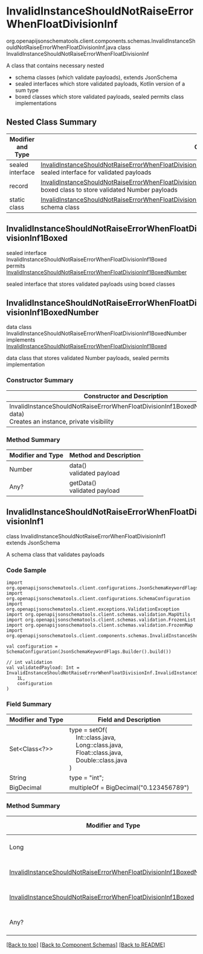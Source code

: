 # InvalidInstanceShouldNotRaiseErrorWhenFloatDivisionInf
org.openapijsonschematools.client.components.schemas.InvalidInstanceShouldNotRaiseErrorWhenFloatDivisionInf.java
class InvalidInstanceShouldNotRaiseErrorWhenFloatDivisionInf<br>

A class that contains necessary nested
- schema classes (which validate payloads), extends JsonSchema
- sealed interfaces which store validated payloads, Kotlin version of a sum type
- boxed classes which store validated payloads, sealed permits class implementations

## Nested Class Summary
| Modifier and Type | Class and Description |
| ----------------- | ---------------------- |
| sealed interface | [InvalidInstanceShouldNotRaiseErrorWhenFloatDivisionInf.InvalidInstanceShouldNotRaiseErrorWhenFloatDivisionInf1Boxed](#invalidinstanceshouldnotraiseerrorwhenfloatdivisioninf1boxed)<br> sealed interface for validated payloads |
| record | [InvalidInstanceShouldNotRaiseErrorWhenFloatDivisionInf.InvalidInstanceShouldNotRaiseErrorWhenFloatDivisionInf1BoxedNumber](#invalidinstanceshouldnotraiseerrorwhenfloatdivisioninf1boxednumber)<br> boxed class to store validated Number payloads |
| static class | [InvalidInstanceShouldNotRaiseErrorWhenFloatDivisionInf.InvalidInstanceShouldNotRaiseErrorWhenFloatDivisionInf1](#invalidinstanceshouldnotraiseerrorwhenfloatdivisioninf1)<br> schema class |

## InvalidInstanceShouldNotRaiseErrorWhenFloatDivisionInf1Boxed
sealed interface InvalidInstanceShouldNotRaiseErrorWhenFloatDivisionInf1Boxed<br>
permits<br>
[InvalidInstanceShouldNotRaiseErrorWhenFloatDivisionInf1BoxedNumber](#invalidinstanceshouldnotraiseerrorwhenfloatdivisioninf1boxednumber)

sealed interface that stores validated payloads using boxed classes

## InvalidInstanceShouldNotRaiseErrorWhenFloatDivisionInf1BoxedNumber
data class InvalidInstanceShouldNotRaiseErrorWhenFloatDivisionInf1BoxedNumber<br>
implements [InvalidInstanceShouldNotRaiseErrorWhenFloatDivisionInf1Boxed](#invalidinstanceshouldnotraiseerrorwhenfloatdivisioninf1boxed)

data class that stores validated Number payloads, sealed permits implementation

### Constructor Summary
| Constructor and Description |
| --------------------------- |
| InvalidInstanceShouldNotRaiseErrorWhenFloatDivisionInf1BoxedNumber(Number data)<br>Creates an instance, private visibility |

### Method Summary
| Modifier and Type | Method and Description |
| ----------------- | ---------------------- |
| Number | data()<br>validated payload |
| Any? | getData()<br>validated payload |

## InvalidInstanceShouldNotRaiseErrorWhenFloatDivisionInf1
class InvalidInstanceShouldNotRaiseErrorWhenFloatDivisionInf1<br>
extends JsonSchema

A schema class that validates payloads

### Code Sample
```
import org.openapijsonschematools.client.configurations.JsonSchemaKeywordFlags
import org.openapijsonschematools.client.configurations.SchemaConfiguration
import org.openapijsonschematools.client.exceptions.ValidationException
import org.openapijsonschematools.client.schemas.validation.MapUtils
import org.openapijsonschematools.client.schemas.validation.FrozenList
import org.openapijsonschematools.client.schemas.validation.FrozenMap
import org.openapijsonschematools.client.components.schemas.InvalidInstanceShouldNotRaiseErrorWhenFloatDivisionInf

val configuration = SchemaConfiguration(JsonSchemaKeywordFlags.Builder().build())

// int validation
val validatedPayload: Int = InvalidInstanceShouldNotRaiseErrorWhenFloatDivisionInf.InvalidInstanceShouldNotRaiseErrorWhenFloatDivisionInf1.validate(
    1L,
    configuration
)
```

### Field Summary
| Modifier and Type | Field and Description |
| ----------------- | ---------------------- |
| Set<Class<?>> | type = setOf(<br/>&nbsp;&nbsp;&nbsp;&nbsp;Int::class.java,<br/>&nbsp;&nbsp;&nbsp;&nbsp;Long::class.java,<br/>&nbsp;&nbsp;&nbsp;&nbsp;Float::class.java,<br/>&nbsp;&nbsp;&nbsp;&nbsp;Double::class.java<br/>)<br/> |
| String | type = "int"; |
| BigDecimal | multipleOf = BigDecimal("0.123456789") |

### Method Summary
| Modifier and Type | Method and Description |
| ----------------- | ---------------------- |
| Long | validate(arg: Long, configuration: SchemaConfiguration) |
| [InvalidInstanceShouldNotRaiseErrorWhenFloatDivisionInf1BoxedNumber](#invalidinstanceshouldnotraiseerrorwhenfloatdivisioninf1boxednumber) | validateAndBox(Number, configuration: SchemaConfiguration) |
| [InvalidInstanceShouldNotRaiseErrorWhenFloatDivisionInf1Boxed](#invalidinstanceshouldnotraiseerrorwhenfloatdivisioninf1boxed) | validateAndBox(Any?, configuration: SchemaConfiguration) |
| Any? | validate(arg: Any?, configuration: SchemaConfiguration) |

[[Back to top]](#top) [[Back to Component Schemas]](../../../README.md#Component-Schemas) [[Back to README]](../../../README.md)
